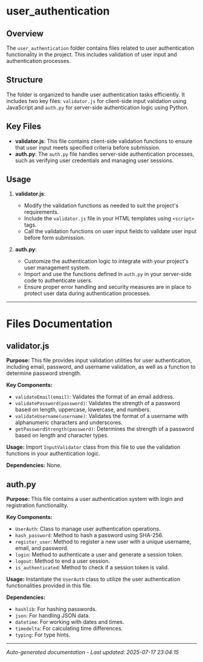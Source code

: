 # user_authentication

## Overview
The `user_authentication` folder contains files related to user authentication functionality in the project. This includes validation of user input and authentication processes.

## Structure
The folder is organized to handle user authentication tasks efficiently. It includes two key files: `validator.js` for client-side input validation using JavaScript and `auth.py` for server-side authentication logic using Python.

## Key Files
- **validator.js**: This file contains client-side validation functions to ensure that user input meets specified criteria before submission.
- **auth.py**: The `auth.py` file handles server-side authentication processes, such as verifying user credentials and managing user sessions.

## Usage
1. **validator.js**:
   - Modify the validation functions as needed to suit the project's requirements.
   - Include the `validator.js` file in your HTML templates using `<script>` tags.
   - Call the validation functions on user input fields to validate user input before form submission.

2. **auth.py**:
   - Customize the authentication logic to integrate with your project's user management system.
   - Import and use the functions defined in `auth.py` in your server-side code to authenticate users.
   - Ensure proper error handling and security measures are in place to protect user data during authentication processes.

---

# Files Documentation

## validator.js

**Purpose:** This file provides input validation utilities for user authentication, including email, password, and username validation, as well as a function to determine password strength.

**Key Components:**
- `validateEmail(email)`: Validates the format of an email address.
- `validatePassword(password)`: Validates the strength of a password based on length, uppercase, lowercase, and numbers.
- `validateUsername(username)`: Validates the format of a username with alphanumeric characters and underscores.
- `getPasswordStrength(password)`: Determines the strength of a password based on length and character types.

**Usage:** Import `InputValidator` class from this file to use the validation functions in your authentication logic.

**Dependencies:** None.

## auth.py

**Purpose:** This file contains a user authentication system with login and registration functionality.

**Key Components:**
- `UserAuth`: Class to manage user authentication operations.
- `hash_password`: Method to hash a password using SHA-256.
- `register_user`: Method to register a new user with a unique username, email, and password.
- `login`: Method to authenticate a user and generate a session token.
- `logout`: Method to end a user session.
- `is_authenticated`: Method to check if a session token is valid.

**Usage:** Instantiate the `UserAuth` class to utilize the user authentication functionalities provided in this file.

**Dependencies:**
- `hashlib`: For hashing passwords.
- `json`: For handling JSON data.
- `datetime`: For working with dates and times.
- `timedelta`: For calculating time differences.
- `typing`: For type hints.

---
*Auto-generated documentation - Last updated: 2025-07-17 23:04:15*
